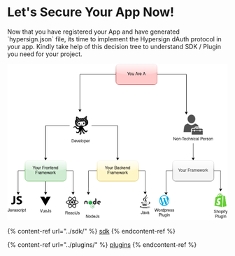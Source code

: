 # Let's Secure Your App Now!

Now that you have registered your App and have generated \`hypersign.json\` file, its time to implement the Hypersign dAuth protocol in your app. Kindly take help of this decision tree to understand SDK / Plugin you need for your project.

![](../../.gitbook/assets/deceision-tree.png)

{% content-ref url="../sdk/" %}
[sdk](../sdk/)
{% endcontent-ref %}

{% content-ref url="../plugins/" %}
[plugins](../plugins/)
{% endcontent-ref %}
